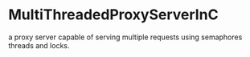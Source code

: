 # MultiThreadedProxyServerInC
a proxy server capable of serving multiple requests using semaphores threads and locks.
